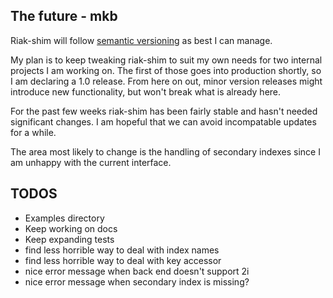 ## The future - mkb

Riak-shim will follow [semantic versioning](http://semver.org) as best I can
manage.

My plan is to keep tweaking riak-shim to suit my own needs for two internal
projects I am working on.  The first of those goes into production  shortly,
so I am declaring a 1.0 release.  From here on out, minor version releases
might introduce new functionality, but won't break what is already here.

For the past few weeks riak-shim has been fairly stable and hasn't needed
significant changes.  I am hopeful that we can avoid incompatable updates for
a while.

The area most likely to change is the handling of secondary indexes since I am
unhappy with the current interface.

## TODOS

- Examples directory
- Keep working on docs
- Keep expanding tests
- find less horrible way to deal with index names
- find less horrible way to deal with key accessor
- nice error message when back end doesn't support 2i
- nice error message when secondary index is missing?

